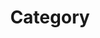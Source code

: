 ---
title: "Category"
layout: categories
permalink: /cateories/
author_profile: true
sidebar_main: true
---